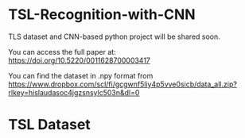 # TSL-Recognition-with-CNN



TLS dataset and CNN-based python project will be shared soon.

You can access the full paper at: https://doi.org/10.5220/0011628700003417


You can find the dataset in .npy format from https://www.dropbox.com/scl/fi/gcgwnf5liy4p5vve0sicb/data_all.zip?rlkey=hislaudasoc4jgzsnsylc503n&dl=0

#  TSL Dataset
